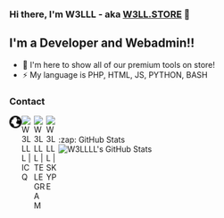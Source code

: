 ### Hi there, I'm W3LLL - aka [W3LL.STORE][website] 👋

## I'm a Developer and Webadmin!!

- 🔭 I'm here to show all of our premium tools on store!
- ⚡ My language is PHP, HTML, JS, PYTHON, BASH

### Contact

[<img align="left" alt="w3ll.shop" width="22px" src="https://raw.githubusercontent.com/iconic/open-iconic/master/svg/globe.svg" />][website]
[<img align="left" alt="W3LLLL | ICQ" width="22px" src="https://cdn.jsdelivr.net/npm/simple-icons@v3/icons/icq.svg" />][icq]
[<img align="left" alt="W3LLLL | TELEGRAM" width="22px" src="https://cdn.jsdelivr.net/npm/simple-icons@v3/icons/telegram.svg" />][telegram]
[<img align="left" alt="W3LLLL | SKYPE" width="22px" src="https://cdn.jsdelivr.net/npm/simple-icons@v3/icons/skype.svg" />][skype]

<br />
<br />

<summary>:zap: GitHub Stats</summary>

<img align="left" alt="W3LLLL's GitHub Stats" src="https://github-readme-stats.vercel.app/api?username=W3LLLL&show_icons=true&theme=dracula&hide_border=true" />


[website]: https://w3ll.shop
[icq]: https://icq.im/W3LLSTORE_OFFICIAL
[telegram]: https://t.me/W3LLSTORE
[skype]: https://join.skype.com/invite/KeVFBfFgL3Gg
